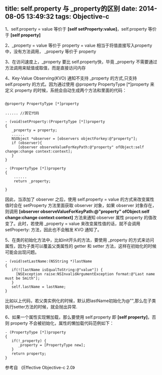 title: self.property 与 _property的区别
date: 2014-08-05 13:49:32
tags: Objective-c
---

1、self.property = value 等价于 **[self setProperty:value]**，self.property 等价于 **[self property]**

2、\_property = value 等价于 property = value 相当于将值直接写入property中，没有方法调用， \_property 等价于 property

3、在访问速度上，\_property 要比 self.property快，毕竟 \_property 不需要通过方法调用来赋值或取值，而是直接访问内存

4、Key-Value Observing(KVO) 通知不支持 _property 的方式,只支持 self.property 的方式。因为通过使用 @property PropertyType [*]property 来定义 property 的时候，系统会自动生成两个方法和里面的代码：

```

@property PropertyType [*]property

...... //其它代码

- (void)setProperty:(PropertyType [*])property 
{
   _property = property;
   ......
   NSObject *observer = [observers objectForkey:@"property"];
   if (observer){
      [observer observeValueForKeyPath:@"property" ofObject:self change:change context:context];
   }
}

- (PropertyType [*])property
{
    ......
    return _property;
    
}
```
因此，当添加了 observer 之后，使用 self.property = value 的方式来改变属性值时会在 setProperty 方法里面获取 observer 对象，如果 observer 对象存在，则调用 **[observer observeValueForKeyPath:@"property" ofObject:self change:change context:context]** 方法来通知 observer 属性 property 的值改变了。此时，若使用 _property = value 来改变属性值的话，就不会调用 setProperty: 方法，因此也不会触发 KVO 通知了。

5、在类的初始化方法中，比如init开头的方法，要使用 _property 的方式来访问属性，因为子类可以覆盖父类属性的 getter 和 setter 方法，这样在初始化的时候可能会出现问题。

```
- (void)setLastName:(NSString *)lastName 
{
   if(![lastName isEqualToString:@"value"]) {
     [NSException raise:NSInvalidArgumentException format:@"Last name must be Smith"];
   }
   self.lastName = lastName;
}
```
比如以上代码，若父类实例化的时候，默认把lastName初始化为@"",那么在子类执行setter方法的时候，就会抛出异常.

6、如果一个属性实现懒加载，那么要使用 self.property 即 **[self property]**，否则 property 不会被初始化，属性的懒加载代码范例如下：

```
- (PropertyType [*])property
{
   if(!_property) {
      _property = [PropertyType new];
   }
   return property;
}
```

参考自 《Effective Objective-c 2.0》










